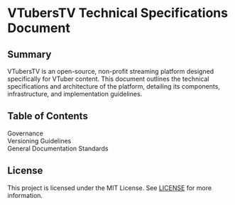 # VTubersTV Technical Specifications Document

## Summary

VTubersTV is an open-source, non-profit streaming platform designed specifically for VTuber content. This document outlines the technical specifications and architecture of the platform, detailing its components, infrastructure, and implementation guidelines.

## Table of Contents

<div id="toc">
  <ul>
    <li id="1-governance"><a href="./documents/1-governance.md">Governance</a></li>
    <li id="2-versions"><a href="./documents/2-versions.md">Versioning Guidelines</a></li>
    <li id="3-docs"><a href="./documents/3-docs.md">General Documentation Standards</a></li>
  </ul>
</div>


## License

This project is licensed under the MIT License. See [LICENSE](LICENSE) for more information.
